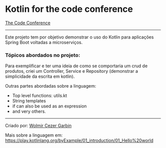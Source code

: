 # Kotlin for the code conference

[The Code Conference](https://thecodeconference.com/)

---

Este projeto tem por objetivo demonstrar o uso do Kotlin para aplicações Spring Boot voltadas a microserviços.

### Tópicos abordados no projeto:

Para exemplificar e ter uma ideia de como se comportaria um crud de produtos, criei um Controller, Service e Repository (demonstrar a simplicidade da escrita em kotlin).

Outras partes abordadas sobre a linguagem:

- Top level functions: utils.kt
- String templates
- if can also be used as an expression
- and very others.

---

Criado por: [Wolmir Cezer Garbin](https://www.linkedin.com/in/wolmir-cezer-garbin/)


Mais sobre a linguagem em: https://play.kotlinlang.org/byExample/01_introduction/01_Hello%20world
